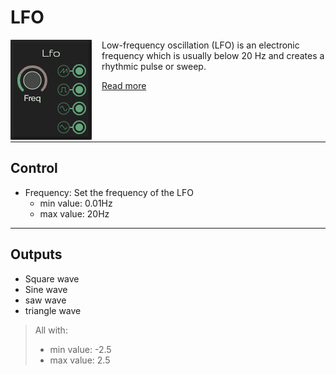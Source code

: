 # LFO

<span style="margin-right: 1rem; float: left;">![Envelope](./images/lfo.png)</span>Low-frequency oscillation (LFO) is an electronic frequency which is usually below 20 Hz and creates a rhythmic pulse or sweep.

[Read more](https://en.wikipedia.org/wiki/Low-frequency_oscillation)

<hr style="width: 100%">

## Control
* Frequency: Set the frequency of the LFO
  * min value: 0.01Hz
  * max value: 20Hz

---

## Outputs
* Square wave
* Sine wave
* saw wave
* triangle wave

> All with:
>   * min value: -2.5
>   * max value: 2.5
